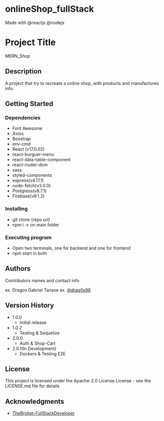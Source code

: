 # onlineShop_fullStack
Made with @reactjs @nodejs
# Project Title

MERN_Shop

## Description

A project that try to recreate a online shop, with products and manufactures info.

## Getting Started

### Dependencies

- Font Awesome
- Axios
- Boostrap
- env-cmd
- React (v17.0.02)
- react-burguer-menu
- react-data-table-component
- react-router-dom
- sass
- styled-components
- express(v4.17.1)
- node-fetch(v3.0.0)
- Postgress(v8.7.1)
- Firebase(v9.1.2)

### Installing

- git clone (repo url)
- npm i -> on main folder

### Executing program

- Open two terminals, one for backend and one for frontend
- npm start in both

## Authors

Contributors names and contact info

ex. Dragos Gabriel Tanase
ex. [@drag0s98](https://www.linkedin.com/in/dragos98/)

## Version History

- 1.0.0
    - Initial release
- 1.0.2
    - Testing & Sequelize
- 2.0.0
    - Auth & Shop-Cart
- 2.0.1(In Development)
    - Dockers & Testing E2E

## License

This project is licensed under the Apache-2.0 License License - see the LICENSE.md file for details

## Acknowledgments

* [TheBridge-FullStackDeveloper](https://github.com/TheBridge-FullStackDeveloper)
